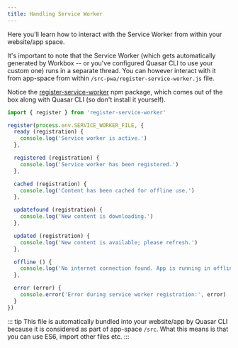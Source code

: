 ```yaml
---
title: Handling Service Worker
---
```

Here you'll learn how to interact with the Service Worker from within your website/app space.

It's important to note that the Service Worker (which gets automatically generated by Workbox -- or you've configured Quasar CLI to use your custom one) runs in a separate thread. You can however interact with it from app-space from within `/src-pwa/register-service-worker.js` file.

Notice the [register-service-worker](https://github.com/yyx990803/register-service-worker) npm package, which comes out of the box along with Quasar CLI (so don't install it yourself).

```js
import { register } from 'register-service-worker'

register(process.env.SERVICE_WORKER_FILE, {
  ready (registration) {
    console.log('Service worker is active.')
  },

  registered (registration) {
    console.log('Service worker has been registered.')
  },

  cached (registration) {
    console.log('Content has been cached for offline use.')
  },

  updatefound (registration) {
    console.log('New content is downloading.')
  },

  updated (registration) {
    console.log('New content is available; please refresh.')
  },

  offline () {
    console.log('No internet connection found. App is running in offline mode.')
  },

  error (error) {
    console.error('Error during service worker registration:', error)
  }
})
```

::: tip
This file is automatically bundled into your website/app by Quasar CLI because it is considered as part of app-space `/src`. What this means is that you can use ES6, import other files etc.
:::

